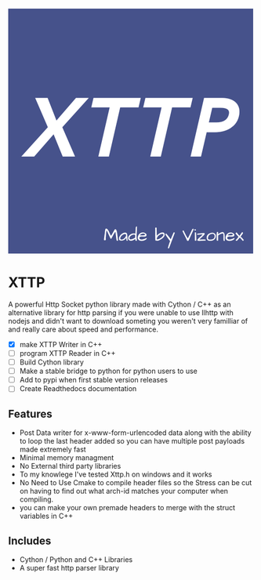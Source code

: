 ![alt-text](https://github.com/Vizonex/XTTP/blob/main/XTTP.png)
# XTTP
A powerful Http Socket python library made with Cython / C++ as an alternative library for http parsing if you were unable to use llhttp with nodejs and didn't want to download someting you weren't very familliar of and really care about speed and performance.


- [x] make XTTP Writer in C++
- [ ] program XTTP Reader in C++
- [ ] Build Cython library 
- [ ] Make a stable bridge to python for python users to use
- [ ] Add to pypi when first stable version releases 
- [ ] Create Readthedocs documentation 

## Features

- Post Data writer for x-www-form-urlencoded data along with the ability to loop the last header added so you can have multiple post payloads made extremely fast
- Minimal memory managment 
- No External third party libraries 
- To my knowlege I've tested Xttp.h on windows and it works 
- No Need to Use Cmake to compile header files so the Stress can be cut on having to find out what arch-id matches your computer when compiling. 
- you can make your own premade headers to merge with the struct variables in C++

## Includes 

- Cython / Python and C++ Libraries 
- A super fast http parser library 
